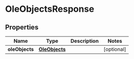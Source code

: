 
# OleObjectsResponse

## Properties
Name | Type | Description | Notes
------------ | ------------- | ------------- | -------------
**oleObjects** | [**OleObjects**](OleObjects.md) |  |  [optional]




